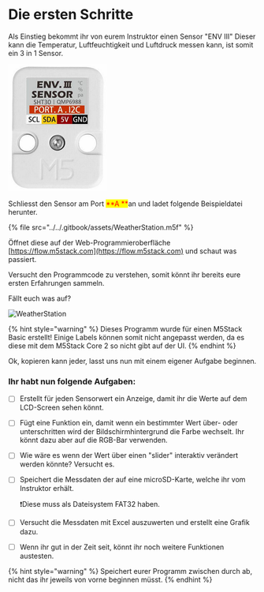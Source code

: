 # Die ersten Schritte

Als Einstieg bekommt ihr von eurem Instruktor einen Sensor "ENV III" Dieser kann die Temperatur, Luftfeuchtigkeit und Luftdruck messen kann, ist somit ein 3 in 1 Sensor.&#x20;

![](<../../.gitbook/assets/ENV III Sensor.png>)

Schliesst den Sensor am Port <mark style="color:red;">**A **</mark>an und ladet folgende Beispieldatei herunter.

{% file src="../../.gitbook/assets/WeatherStation.m5f" %}

Öffnet diese auf der Web-Programmieroberfläche [https://flow.m5stack.com](https://flow.m5stack.com) und schaut was passiert.

Versucht den Programmcode zu verstehen, somit könnt ihr bereits eure ersten Erfahrungen sammeln.

Fällt euch was auf?

![WeatherStation](../../.gitbook/assets/M5Flow\_WeatherStation.png)

{% hint style="warning" %}
Dieses Programm wurde für einen M5Stack Basic erstellt! Einige Labels können somit nicht angepasst werden, da es diese mit dem M5Stack Core 2 so nicht gibt auf der UI.
{% endhint %}

Ok, kopieren kann jeder, lasst uns nun mit einem eigener Aufgabe beginnen.

### Ihr habt nun folgende Aufgaben:

* [ ] Erstellt für jeden Sensorwert ein Anzeige, damit ihr die Werte auf dem LCD-Screen sehen könnt.
* [ ] Fügt eine Funktion ein, damit wenn ein bestimmter Wert über- oder unterschritten wird der Bildschirmhintergrund die Farbe wechselt. Ihr könnt dazu aber auf die RGB-Bar verwenden.
* [ ] Wie wäre es wenn der Wert über einen "slider" interaktiv verändert werden könnte? Versucht es.
*   [ ] Speichert die Messdaten der auf eine microSD-Karte, welche ihr vom Instruktor erhält.

    :exclamation:Diese muss als Dateisystem FAT32 haben.
* [ ] Versucht die Messdaten mit Excel auszuwerten und erstellt eine Grafik dazu.
* [ ] Wenn ihr gut in der Zeit seit, könnt ihr noch weitere Funktionen austesten.

{% hint style="warning" %}
Speichert eurer Programm zwischen durch ab, nicht das ihr jeweils von vorne beginnen müsst.
{% endhint %}
